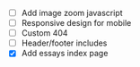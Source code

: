 - [ ] Add image zoom javascript
- [ ] Responsive design for mobile
- [ ] Custom 404
- [ ] Header/footer includes
- [x] Add essays index page